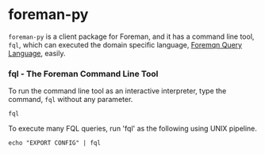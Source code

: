 # foreman-py

`foreman-py` is a client package for Foreman, and it has a command line tool, `fql`, which can executed the domain specific language, [Foremqn Query Language](https://ghe.corp.yahoo.co.jp/nosql/foreman-doc/blob/master/dsl.md), easily.

### fql - The Foreman Command Line Tool

To run the command line tool as an interactive interpreter, type the command, `fql` without any parameter.

```
fql
```

To execute many FQL queries, run 'fql' as the following using UNIX pipeline.

```
echo "EXPORT CONFIG" | fql
```
